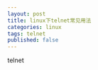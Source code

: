 ```yaml
---
layout: post
title: linux下telnet常见用法
categories: linux 
tags: telnet
published: false
---
```


telnet
